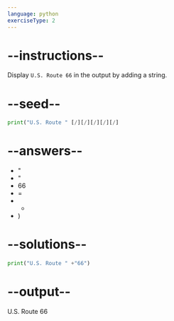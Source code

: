 ```yaml
---
language: python
exerciseType: 2
---
```


# --instructions--

Display `U.S. Route 66` in the output by adding a string.

# --seed--

```python
print("U.S. Route " [/][/][/][/][/]
```

# --answers--

- "
- "
- 66
- =
- +
- )

# --solutions--

```python
print("U.S. Route " +"66")
```

# --output--

U.S. Route 66
